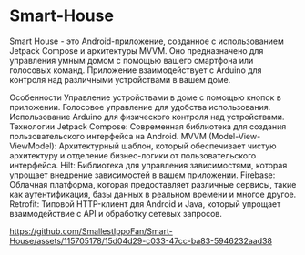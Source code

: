 # Smart-House
Smart House - это Android-приложение, созданное с использованием Jetpack Compose и архитектуры MVVM. Оно предназначено для управления умным домом с помощью вашего смартфона или голосовых команд. Приложение взаимодействует с Arduino для контроля над различными устройствами в вашем доме.

Особенности
Управление устройствами в  доме с помощью кнопок в приложении.
Голосовое управление для удобства использования.
Использование Arduino для физического контроля над устройствами.
Технологии
Jetpack Compose: Современная библиотека для создания пользовательского интерфейса на Android.
MVVM (Model-View-ViewModel): Архитектурный шаблон, который обеспечивает чистую архитектуру и отделение бизнес-логики от пользовательского интерфейса.
Hilt: Библиотека для управления зависимостями, которая упрощает внедрение зависимостей в вашем приложении.
Firebase: Облачная платформа, которая предоставляет различные сервисы, такие как аутентификация, базы данных в реальном времени и многое другое.
Retrofit: Типовой HTTP-клиент для Android и Java, который упрощает взаимодействие с API и обработку сетевых запросов.


https://github.com/SmallestIppoFan/Smart-House/assets/115705178/15d04d29-c033-47cc-ba83-5946232aad38

